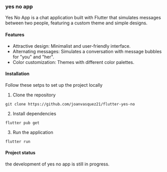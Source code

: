 ### yes no app
Yes No App is a chat application built with Flutter that simulates messages between two people, featuring a custom theme and simple designs.
#### Features
- Attractive design: Minimalist and user-friendly interface.
- Alternating messages: Simulates a conversation with message bubbles for "you" and "her".
- Color customization: Themes with different color palettes.

#### Installation
Follow these setps to set up the project locally

1. Clone the repository
```
git clone https://github.com/joanvasquez21/flutter-yes-no
```
2. Install dependencies
```
flutter pub get
```
3. Run the application
```
flutter run 
```
#### Project status 
the development of yes no app is still in progress.
